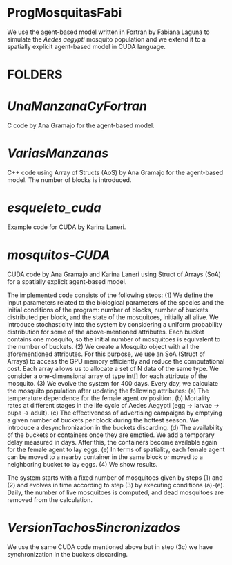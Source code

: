 # ProgMosquitasFabi
We use the agent-based model written in Fortran by Fabiana Laguna to simulate the *Aedes aegypti* mosquito population and
we extend it to a spatially explicit agent-based model in CUDA language.

# FOLDERS
# *UnaManzanaCyFortran* 
C code by Ana Gramajo for the agent-based model.

# *VariasManzanas*
C++ code using Array of Structs (AoS) by Ana Gramajo for the agent-based model.
The number of blocks is introduced. 

# *esqueleto_cuda*
Example code for CUDA by Karina Laneri.

# *mosquitos-CUDA*
CUDA code by Ana Gramajo and Karina Laneri using Struct of Arrays (SoA) for a spatially explicit agent-based model. 

The implemented code consists of the following steps:
    (1) We define the input parameters related to the biological parameters of the species and the initial conditions of the program: number of blocks, number of buckets distributed per block, and the state of the mosquitoes, initially all alive. We introduce stochasticity into the system by considering a uniform probability distribution for some of the above-mentioned attributes. Each bucket contains one mosquito, so the initial number of mosquitoes is equivalent to the number of buckets. 
    (2) We create a Mosquito object with all the aforementioned attributes. For this purpose, we use an SoA (Struct of Arrays) to access the GPU memory efficiently and reduce the computational cost. Each array allows us to allocate a set of N data of the same type. We consider a one-dimensional array of type int[] for each attribute of the mosquito. 
    (3) We evolve the system for 400 days. Every day, we calculate the mosquito population after updating the following attributes:
            (a) The temperature dependence for the female agent oviposition. 
            (b) Mortality rates at different stages in the life cycle of Aedes  Aegypti (egg -> larvae -> pupa -> adult). 
            (c) The effectiveness of advertising campaigns by emptying a given number of buckets per block during the hottest season. We introduce a desynchronization in the buckets discarding.
            (d) The availability of the buckets or containers once they are emptied. We add a temporary delay measured in days. After this, the containers become available again for the female agent to lay eggs.
            (e) In terms of spatiality, each female agent can be moved to a nearby container in the same block or moved to a neighboring bucket to lay eggs. 
    (4) We show results.
    
The system starts with a fixed number of mosquitoes given by steps (1) and (2) and evolves in time according to step (3) by executing conditions (a)-(e). 
Daily, the number of live mosquitoes is computed, and dead mosquitoes are removed from the calculation. 

# *VersionTachosSincronizados*
We use the same CUDA code mentioned above but in step (3c) we have synchronization in the buckets discarding.

